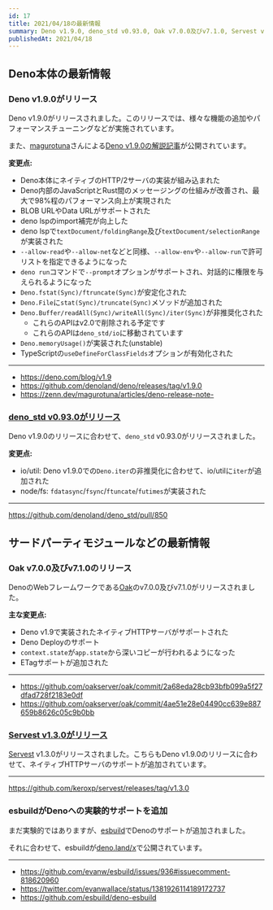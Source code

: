 ```yaml
---
id: 17
title: 2021/04/18の最新情報
summary: Deno v1.9.0, deno_std v0.93.0, Oak v7.0.0及びv7.1.0, Servest v1.3.0, esbuildがDenoの実験的サポートを追加
publishedAt: 2021/04/18
---
```


## Deno本体の最新情報

### Deno v1.9.0がリリース

Deno v1.9.0がリリースされました。このリリースでは、様々な機能の追加やパフォーマンスチューニングなどが実施されています。

また、[magurotuna](https://zenn.dev/magurotuna)さんによる[Deno v1.9.0の解説記事](https://zenn.dev/magurotuna/articles/deno-release-note-1-9-0)が公開されています。

**変更点:**

- Deno本体にネイティブのHTTP/2サーバの実装が組み込まれた
- Deno内部のJavaScriptとRust間のメッセージングの仕組みが改善され、最大で98%程のパフォーマンス向上が実現された
- BLOB URLやData URLがサポートされた
- deno lspのimport補完が向上した
- deno lspで`textDocument/foldingRange`及び`textDocument/selectionRange`が実装された
- `--allow-read`や`--allow-net`などと同様、`--allow-env`や`--allow-run`で許可リストを指定できるようになった
- `deno run`コマンドで`--prompt`オプションがサポートされ、対話的に権限を与えられるようになった
- `Deno.fstat(Sync)/ftruncate(Sync)`が安定化された
- `Deno.File`に`stat(Sync)/truncate(Sync)`メソッドが追加された
- `Deno.Buffer/readAll(Sync)/writeAll(Sync)/iter(Sync)`が非推奨化された
  - これらのAPIはv2.0で削除される予定です
  - これらのAPIは`deno_std/io`に移動されています
- `Deno.memoryUsage()`が実装された(unstable)
- TypeScriptの`useDefineForClassFields`オプションが有効化された

---

- https://deno.com/blog/v1.9
- https://github.com/denoland/deno/releases/tag/v1.9.0
- https://zenn.dev/magurotuna/articles/deno-release-note-

### [deno_std v0.93.0がリリース](https://github.com/denoland/deno_std/pull/850)

Deno v1.9.0のリリースに合わせて、`deno_std` v0.93.0がリリースされました。

**変更点:**

- io/util: Deno v1.9.0での`Deno.iter`の非推奨化に合わせて、io/utilに`iter`が追加された
- node/fs: `fdatasync`/`fsync`/`ftuncate`/`futimes`が実装された

---

https://github.com/denoland/deno_std/pull/850

## サードパーティモジュールなどの最新情報

### Oak v7.0.0及びv7.1.0のリリース

DenoのWebフレームワークである[Oak](https://github.com/oakserver/oak)のv7.0.0及びv7.1.0がリリースされました。

**主な変更点:**

- Deno v1.9で実装されたネイティブHTTPサーバがサポートされた
- Deno Deployのサポート
- `context.state`が`app.state`から深いコピーが行われるようになった
- ETagサポートが追加された

---

- https://github.com/oakserver/oak/commit/2a68eda28cb93bfb099a5f27dfad728f2183e0df
- https://github.com/oakserver/oak/commit/4ae51e28e04490cc639e887659b8626c05c9b0bb

### [Servest v1.3.0がリリース](https://github.com/keroxp/servest/releases/tag/v1.3.0)

[Servest](https://servestjs.org/) v1.3.0がリリースされました。こちらもDeno v1.9.0のリリースに合わせて、ネイティブHTTPサーバのサポートが追加されています。

---

https://github.com/keroxp/servest/releases/tag/v1.3.0

### esbuildがDenoへの実験的サポートを追加

まだ実験的ではありますが、[esbuild](https://github.com/evanw/esbuild)でDenoのサポートが追加されました。

それに合わせて、esbuildが[deno.land/x](https://deno.land/x/esbuild)で公開されています。

---

- https://github.com/evanw/esbuild/issues/936#issuecomment-818620960
- https://twitter.com/evanwallace/status/1381926114189172737
- https://github.com/esbuild/deno-esbuild

